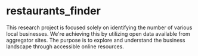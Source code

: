 # restaurants_finder
This research project is focused solely on identifying the number of various local businesses. We're achieving this by utilizing open data available from aggregator sites. The purpose is to explore and understand the business landscape through accessible online resources.
